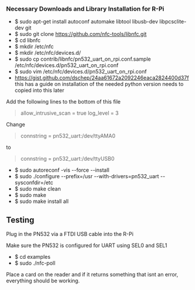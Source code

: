 ### Necessary Downloads and Library Installation  for R-Pi
* $ sudo apt-get install autoconf automake libtool libusb-dev libpcsclite-dev git
* $ sudo git clone https://github.com/nfc-tools/libnfc.git
* $ cd libnfc
* $ mkdir /etc/nfc
* $ mkdir /etc/nfc/devices.d/
* $ sudo cp contrib/libnfc/pn532_uart_on_rpi.conf.sample /etc/nfc/devices.d/pn532_uart_on_rpi.conf
* $ sudo vim /etc/nfc/devices.d/pn532_uart_on_rpi.conf
* https://gist.github.com/dschep/24aa61672a2092246eaca2824400d37f this has a guide on installation of the needed python version needs to copied into this later

Add the following lines  to the bottom of this file
> allow_intrusive_scan = true
> log_level = 3


Change
> connstring = pn532_uart:/dev/ttyAMA0


to
> connstring = pn532_uart:/dev/ttyUSB0


* $ sudo autoreconf -vis --force --install
* $ sudo ./configure --prefix=/usr --with-drivers=pn532_uart --sysconfdir=/etc
* $ sudo make clean
* $ sudo make
* $ sudo make install all

## Testing
Plug in the PN532 via a FTDI USB cable into the R-Pi

Make sure the PN532 is configured for UART using SEL0 and SEL1

* $ cd examples
* $ sudo ./nfc-poll

Place a card on the reader and if it returns something that isnt an error, everything should be working.

